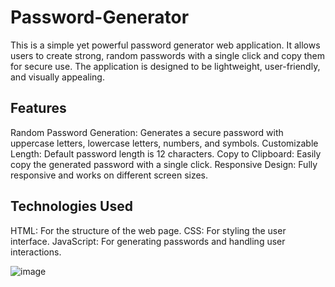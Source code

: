 # Password-Generator

This is a simple yet powerful password generator web application. It allows users to create strong, random passwords with a single click and copy them for secure use. The application is designed to be lightweight, user-friendly, and visually appealing.

## Features
Random Password Generation: Generates a secure password with uppercase letters, lowercase letters, numbers, and symbols.
Customizable Length: Default password length is 12 characters.
Copy to Clipboard: Easily copy the generated password with a single click.
Responsive Design: Fully responsive and works on different screen sizes.

## Technologies Used
HTML: For the structure of the web page.
CSS: For styling the user interface.
JavaScript: For generating passwords and handling user interactions.

![image](https://github.com/user-attachments/assets/06b9a5a7-6466-4aac-add1-1b5355ba9d19)

